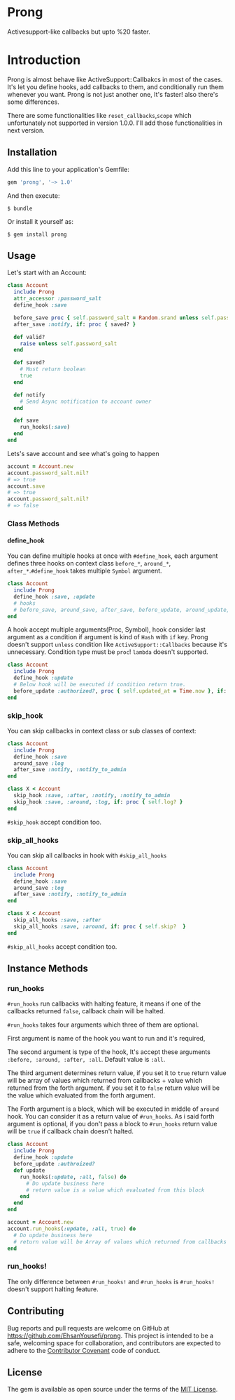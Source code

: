 # Prong
Activesupport-like callbacks but upto %20 faster.

# Introduction

Prong is almost behave like ActiveSupport::Callbakcs in most of the cases. It's let you define hooks, add callbacks to them, and conditionally run them whenever you want. Prong is not just another one, It's faster! also there's some differences.

There are some functionalities like `reset_callbacks`,`scope` which unfortunately not supported in version 1.0.0.
I'll add those functionalities in next version.

## Installation

Add this line to your application's Gemfile:

```ruby
gem 'prong', '~> 1.0'
```

And then execute:

    $ bundle

Or install it yourself as:

    $ gem install prong

## Usage

Let's start with an Account:

```ruby
class Account
  include Prong
  attr_accessor :password_salt
  define_hook :save

  before_save proc { self.password_salt = Random.srand unless self.password_salt }, :valid?
  after_save :notify, if: proc { saved? }

  def valid?
    raise unless self.password_salt
  end

  def saved?
    # Must return boolean
    true
  end

  def notify
    # Send Async notification to account owner
  end

  def save
    run_hooks(:save)
  end
end
```
Lets's save account and see what's going to happen
```ruby
account = Account.new
account.password_salt.nil?
# => true
account.save
# => true
account.password_salt.nil?
# => false
```
### Class Methods
#### define_hook
You can define multiple hooks at once with `#define_hook`, each argument defines three hooks on context class `before_*`, `around_*`, `after_*`.`#define_hook` takes multiple `Symbol` argument.

```ruby
class Account
  include Prong
  define_hook :save, :update
  # hooks
  # before_save, around_save, after_save, before_update, around_update, after_update
end
```
A hook accept multiple arguments(Proc, Symbol), hook consider last argument as a condition if argument is kind of `Hash` with `if` key. Prong doesn't support `unless` condition like `ActiveSupport::Callbacks` because it's unnecessary.
Condition type must be `proc`! `lambda` doesn't supported.

```ruby
class Account
  include Prong
  define_hook :update
  # Below hook will be executed if condition return true.
  before_update :authorized?, proc { self.updated_at = Time.now }, if: proc { self.changed? }
end
```
### skip_hook
You can skip callbacks in context class or sub classes of context:
```ruby
class Account
  include Prong
  define_hook :save
  around_save :log
  after_save :notify, :notify_to_admin
end

class X < Account
  skip_hook :save, :after, :notify, :notify_to_admin
  skip_hook :save, :around, :log, if: proc { self.log? }
end
```
`#skip_hook` accept condition too.

### skip_all_hooks
You can skip all callbacks in hook with `#skip_all_hooks`
```ruby
class Account
  include Prong
  define_hook :save
  around_save :log
  after_save :notify, :notify_to_admin
end

class X < Account
  skip_all_hooks :save, :after
  skip_all_hooks :save, :around, if: proc { self.skip?  }
end
```
`#skip_all_hooks` accept condition too.

## Instance Methods
### run_hooks
`#run_hooks` run callbacks with halting feature, it means if one of the callbacks returned `false`, callback chain will be halted.

`#run_hooks` takes four arguments which three of them are optional.

First argument is name of the hook you want to run and it's required,

The second argument is type of the hook, It's accept these arguments `:before, :around, :after, :all`. Default value is `:all`.

The third argument determines return value, if you set it to `true` return value will be array of values which returned from callbacks + value which returned from the forth argument. if you set it to `false` return value will be the value which evaluated from the forth argument.

The Forth argument is a block, which will be executed in middle of `around` hook. You can consider it as a return value of `#run_hooks`.
As i said forth argument is optional, if you don't pass a block to `#run_hooks` return value will be `true` if callback chain doesn't halted.

```ruby
class Account
  include Prong
  define_hook :update
  before_update :authroized?
  def update
    run_hooks(:update, :all, false) do
      # Do update business here
      # return value is a value which evaluated from this block
    end
  end
end

account = Account.new
account.run_hooks(:update, :all, true) do
  # Do update business here
  # return value will be Array of values which returned from callbacks + value which returned from this block
end
```

### run_hooks!
The only difference between `#run_hooks!` and `#run_hooks` is `#run_hooks!` doesn't support halting feature.

## Contributing

Bug reports and pull requests are welcome on GitHub at https://github.com/EhsanYousefi/prong. This project is intended to be a safe, welcoming space for collaboration, and contributors are expected to adhere to the [Contributor Covenant](contributor-covenant.org) code of conduct.


## License

The gem is available as open source under the terms of the [MIT License](http://opensource.org/licenses/MIT).

